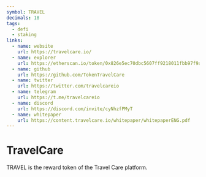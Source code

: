 ```yaml
---
symbol: TRAVEL
decimals: 18
tags:
  - defi
  - staking
links:
  - name: website
    url: https://travelcare.io/
  - name: explorer
    url: https://etherscan.io/token/0x826e5ec70dbc5607ff9218011fbb97f9a8d97953
  - name: github
    url: https://github.com/TokenTravelCare
  - name: twitter
    url: https://twitter.com/travelcareio
  - name: telegram
    url: https://t.me/travelcareio
  - name: discord
    url: https://discord.com/invite/cyNhzfPMyT
  - name: whitepaper
    url: https://content.travelcare.io/whitepaper/whitepaperENG.pdf
---
```


# TravelCare

TRAVEL is the reward token of the Travel Care platform.
